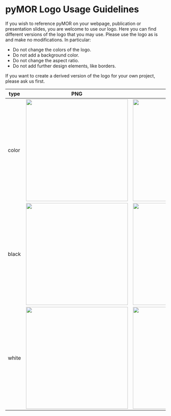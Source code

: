 # pyMOR Logo Usage Guidelines

If you wish to reference pyMOR on your webpage, publication or presentation slides,
you are welcome to use our logo. Here you can find different versions of the logo
that you may use. Please use the logo as is and make no modifications. In particular:

- Do not change the colors of the logo.
- Do not add a background color.
- Do not change the aspect ratio.
- Do not add further design elements, like borders.

If you want to create a derived version of the logo for your own project, please ask us first.

<!-- markdownlint-disable MD045 -->
type  | PNG                                                 | SVG
------|-----------------------------------------------------|----------------------------------------------------
color | <img src="pymor_logo.png" width=320>                | <img src="pymor_logo.svg" width=320>
black | <img src="pymor_logo_black.png" width=320>          | <img src="pymor_logo_black.svg" width=320>
white | <img src="pymor_logo_white_black_bg.png" width=320> | <img src="pymor_logo_white_black_bg.png" width=320>
